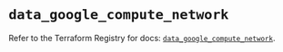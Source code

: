 # `data_google_compute_network`

Refer to the Terraform Registry for docs: [`data_google_compute_network`](https://registry.terraform.io/providers/hashicorp/google/6.11.1/docs/data-sources/compute_network).
